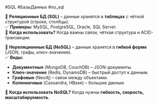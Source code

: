 #SQL #БазыДанных #no_sql

🔹 **Реляционные БД (SQL)** – данные хранятся в **таблицах** с чёткой структурой (строки, столбцы).  
✅ **Примеры:** MySQL, PostgreSQL, Oracle, SQL Server.  
📌 **Когда использовать?** Когда важны связи, чёткая структура и ACID-транзакции.

🔹 **Нереляционные БД (NoSQL)** – данные хранятся в **гибкой форме** (JSON, графы, ключ-значение).  
✅ **Виды:**

- **Документные** (MongoDB, CouchDB) – JSON-документы.
- **Ключ-значение** (Redis, DynamoDB) – быстрый доступ к данным.
- **Графовые** (Neo4j) – связи между объектами.
- **Колонночные** (Cassandra, HBase) – большие данные.

📌 **Когда использовать NoSQL?** Когда нужны **гибкость, скорость, масштабируемость**.